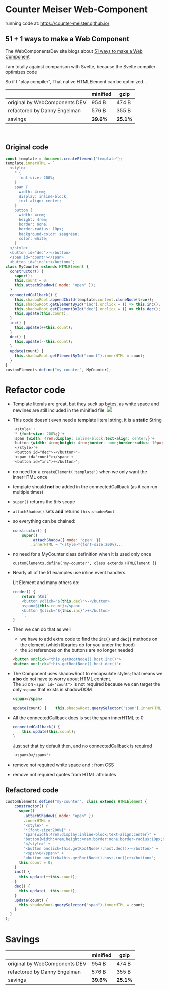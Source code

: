 # Counter Meiser Web-Component

running code at: https://counter-meister.github.io/

## 51 + 1  ways to make a Web Component

The WebComponentsDev site blogs about [51 ways to make a Web Component](https://webcomponents.dev/blog/all-the-ways-to-make-a-web-component/)

I am totally against comparison with Svelte, because the Svelte compiler optimizes code

So if I "play compiler", That native HTMLElement can be optimized...


| |minified|gzip|
|---|---|---|
|original by WebComponents DEV|954 B|474 B|
|refactored by Danny Engelman|576 B|355 B|
|savings|**39.6%**|**25.1%**|

<br>

## Original code

````javascript
const template = document.createElement("template");
template.innerHTML = `
  <style>
    * {
      font-size: 200%;
    }
    span {
      width: 4rem;
      display: inline-block;
      text-align: center;
    }
    button {
      width: 4rem;
      height: 4rem;
      border: none;
      border-radius: 10px;
      background-color: seagreen;
      color: white;
    }
  </style>
  <button id="dec">-</button>
  <span id="count"></span>
  <button id="inc">+</button>`;
class MyCounter extends HTMLElement {
  constructor() {
    super();
    this.count = 0;
    this.attachShadow({ mode: "open" });
  }
  connectedCallback() {
    this.shadowRoot.appendChild(template.content.cloneNode(true));
    this.shadowRoot.getElementById("inc").onclick = () => this.inc();
    this.shadowRoot.getElementById("dec").onclick = () => this.dec();
    this.update(this.count);
  }
  inc() {
    this.update(++this.count);
  }
  dec() {
    this.update(--this.count);
  }
  update(count) {
    this.shadowRoot.getElementById("count").innerHTML = count;
  }
}
customElements.define("my-counter", MyCounter);
````


# Refactor code


* Template literals are great, but they suck up bytes, as white space and newlines are still included in the minified file.
      ![](https://i.imgur.com/eqAy1Ba.png)

* This code doesn't even need a template literal string, it is a **static** String


    ````css
    '<style>'+
    '* {font-size: 200%;}'+
    'span {width: 4rem;display: inline-block;text-align: center;}'+
    'button {width: 4rem;height: 4rem;border: none;border-radius: 10px;background-color: seagreen;color: white}'+
    '</style>'+
    '<button id="dec">-</button>'+
    '<span id="count"></span>'+
    '<button id="inc">+</button>';
    ````

* no need for a ``createElement('template')`` when we only want the innerHTML once

* template should **not** be added in the connectedCallback (as it can run multiple times)

* ``super()`` returns the _this_ scope
* ``attachShadow()`` sets **and** returns ``this.shadowRoot``
* so everything can be chained:

    ````javascript
    constructor() {
        super()
            .attachShadow({ mode: 'open' })
            .innerHTML = "<style>*{font-size:200%}...
    ````

* no need for a MyCounter class definition when it is used only once

  ``customElements.define('my-counter', class extends HTMLElement {}``


* Nearly all of the 51 examples use inline event handlers.

  Lit Element and many others do:

    ````js
    render() {
        return html`
        <button @click="${this.dec}">-</button>
        <span>${this.count}</span>
        <button @click="${this.inc}">+</button>
        `;
    }
    ````
* Then we can do that as well

   * we have to add extra code to find the **``inc()``** and **``dec()``** methods on the element (which libraries do for you under the hood)
   * the ``id`` references on the buttons are no longer needed

    ````html
    <button onclick="this.getRootNode().host.inc()">
    <button onclick="this.getRootNode().host.dec()">
    ````

* The Component uses shadowRoot to encapsulate styles; that means we **also** do not have to worry about HTML content.  
The  ``id`` on ``<span id="count">`` is not required because we can target the only ``<span>`` that exists in shadowDOM

    ````html
    <span></span>
    ````

    ````javascript
    update(count) {    this.shadowRoot.querySelector('span').innerHTML = count  }
    ````

* All the connectedCallback does is set the span innerHTML to 0
    ````js
    connectedCallback() {
        this.update(this.count);
    }
    ````

    Just set that by default then, and no connectedCallback is required

    ````
    '<span>0</span>'+
    ````

* remove not required white space and ; from CSS
* remove not required quotes from HTML attributes
## Refactored code
````js
customElements.define("my-counter", class extends HTMLElement {
    constructor() {
      super()
        .attachShadow({ mode: "open" })
        .innerHTML =
        "<style>" +
        "*{font-size:200%}" +
        "span{width:4rem;display:inline-block;text-align:center}" +
        "button{width:4rem;height:4rem;border:none;border-radius:10px;background-color:seagreen;color:white}" +
        "</style>" +
        "<button onclick=this.getRootNode().host.dec()>-</button>" +
        "<span>0</span>" +
        "<button onclick=this.getRootNode().host.inc()>+</button>";
      this.count = 0;
    }
    inc() {
      this.update(++this.count);
    }
    dec() {
      this.update(--this.count);
    }
    update(count) {
      this.shadowRoot.querySelector("span").innerHTML = count;
    }
  }
);
````

# Savings

| |minified|gzip|
|---|---|---|
|original by WebComponents DEV|954 B|474 B|
|refactored by Danny Engelman|576 B|355 B|
|savings|**39.6%**|**25.1%**|
